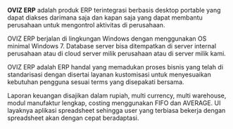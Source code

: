 

**OVIZ ERP** adalah produk ERP terintegrasi berbasis desktop portable yang dapat diakses darimana saja dan kapan saja yang dapat membantu perusahaan untuk mengontrol aktivitas di perusahaan.

OVIZ ERP berjalan di lingkungan Windows dengan menggunakan OS minimal Windows 7. Database server bisa ditempatkan di server internal perusahaan atau di cloud server milik perusahaan atau di server milik kami.

OVIZ ERP adalah ERP handal yang memadukan proses bisnis yang telah di standarisasi dengan disertai layanan kustomisasi untuk menyesuaikan kebutuhan pengguna sesuai terms yang disepakati bersama.

Laporan keuangan disajikan dalam rupiah, multi currency, multi warehouse, modul manufaktur lengkap, costing menggunakan FIFO dan AVERAGE. UI layaknya aplikasi spreadsheet sehingga user yang terbiasa bekerja dengan spreadsheet akan dengan cepat beradaptasi.
